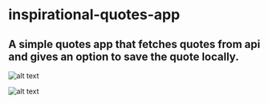 # inspirational-quotes-app
## A simple quotes app that fetches quotes from api and gives an option to save the quote locally.

![alt text](https://user-images.githubusercontent.com/57677520/107857313-c5837600-6e53-11eb-98ab-e1e0245530e2.jpg)


![alt text](https://user-images.githubusercontent.com/57677520/107857309-c0262b80-6e53-11eb-9395-8decd24c7174.jpg)
